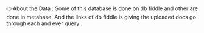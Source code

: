 👉About the Data :
Some of this database is done on db fiddle and other are done in metabase.
And the links of db fiddle is giving the uploaded docs go through each and ever query .
